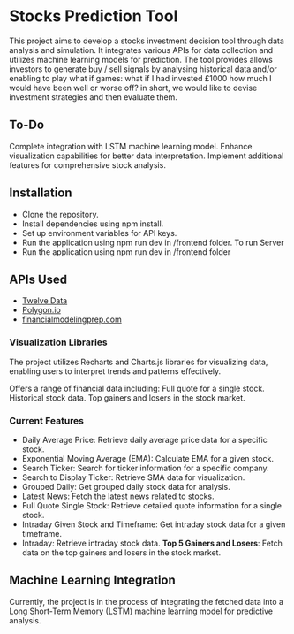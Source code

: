# Stocks Prediction Tool
This project aims to develop a stocks investment decision tool through data analysis and simulation. It integrates various APIs for data collection and utilizes machine learning models for prediction. The tool provides allows investors to generate buy / sell signals by analysing historical data and/or enabling to play what if games: what if I had invested £1000 how much I would have been well or worse off? in short, we would like to devise investment strategies and then evaluate them.

## To-Do
Complete integration with LSTM machine learning model.
Enhance visualization capabilities for better data interpretation.
Implement additional features for comprehensive stock analysis.

## Installation
- Clone the repository.
- Install dependencies using npm install.
- Set up environment variables for API keys.
- Run the application using npm run dev in /frontend folder.
To run Server
- Run the application using npm run dev in /frontend folder

## APIs Used
- [Twelve Data](https://twelvedata.com/)
- [Polygon.io ](https://polygon.io/)
- [financialmodelingprep.com](https://site.financialmodelingprep.com/)

### Visualization Libraries
The project utilizes Recharts and Charts.js libraries for visualizing data, enabling users to interpret trends and patterns effectively.

Offers a range of financial data including:
Full quote for a single stock.
Historical stock data.
Top gainers and losers in the stock market.
### Current Features
- Daily Average Price: Retrieve daily average price data for a specific stock.
- Exponential Moving Average (EMA): Calculate EMA for a given stock.
- Search Ticker: Search for ticker information for a specific company.
- Search to Display Ticker: Retrieve SMA data for visualization.
- Grouped Daily: Get grouped daily stock data for analysis.
- Latest News: Fetch the latest news related to stocks.
- Full Quote Single Stock: Retrieve detailed quote information for a single stock.
- Intraday Given Stock and Timeframe: Get intraday stock data for a given timeframe.
- Intraday: Retrieve intraday stock data.
**Top 5 Gainers and Losers**: Fetch data on the top gainers and losers in the stock market.

## Machine Learning Integration
Currently, the project is in the process of integrating the fetched data into a Long Short-Term Memory (LSTM) machine learning model for predictive analysis.



